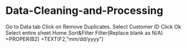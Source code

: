 # Data-Cleaning-and-Processing
Go to Data tab
Click on Remove Duplicates.
Select Customer ID 
Click Ok
Select entire sheet Home Sort&Filter Filter(Replace blank as N/A)
=PROPER(B2)
=TEXT(F2,"mm/dd/yyyy")

